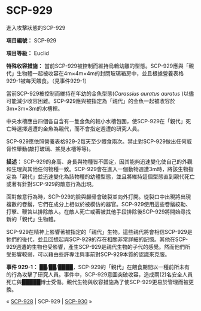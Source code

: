 # SCP-929
                        




進入攻擊狀態的SCP-929



**項目編號：**  SCP-929

**項目等級：**  Euclid

**特殊收容措施：**  當前SCP-929被控制而維持烏鶇幼雛的型態。SCP-929應與「親代」生物體一起被收容在4m×4m×4m的封閉玻璃箱房中，並且根據營養表格929-1被每天餵食。（見事件929-1）

當前SCP-929被控制而維持在年幼的金魚型態(*Carassius auratus auratus* )以儘可能減少收容困難。SCP-929應與被指定為「親代」的金魚一起被收容於3m×3m×3m的水槽裡。

中央水槽應由四個各自含有一隻金魚的較小水槽包圍，使SCP-929在「親代」死亡時選擇週遭的金魚為親代，而不會指定週遭的研究人員。

SCP-929應依照營養表格929-2每天至少餵食兩次。禁止對SCP-929做出任何威脅性舉動(敲打玻璃、搖晃水槽等等)。

**描述：**  SCP-929的身高、身長與物種皆不固定，因其能夠迅速變化使自己的外觀和生理與其他任何物種一致。SCP-929會在進入一個動物週遭3m時，將該生物指定為「親代」並迅速變化為該物種的幼體型態，並且將維持這個型態直到親代死亡或著有針對SCP-929的敵意行為出現。

面對敵意行為時，SCP-929的臉與顱骨會破裂並向外打開。從裂口中出現將出現複數的卷鬚，它們在成分上相似於被模仿的器官。SCP-929使用這些卷鬚絞勒、打擊、鞭笞以排除敵人。在敵人死亡或著被其他手段排除後SCP-929將開始尋找新的「親代」生物體。

SCP-929在精神上影響著被指定的「親代」生物。這些親代將會相信SCP-929是牠們的後代，並且回想起與SCP-929的存在相關非常詳細的記憶。其他在SCP-929週遭的生物也受影響，產生SCP-929是親代生物的子代的感覺。然而他們所受影響較弱，可以藉由些許專注與事前對SCP-929本質的認識來克服。

**事件 929-1：** ██/██/████，SCP-929的「親代」在餵食期間以一種前所未有的行為攻擊了研究人員。事件中，SCP-929意圖突破收容，造成兩(2)名安全人員死亡與█████博士受傷。親代生物與收容措施為了使SCP-929更易於管理而被更換。



« [SCP-928](/scp-928) | SCP-929 | [SCP-930](/scp-930) »





                    